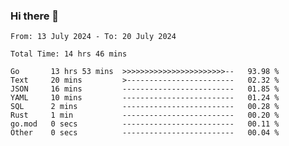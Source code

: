 ### Hi there 👋

<!--
**zhumeme/zhumeme** is a ✨ _special_ ✨ repository because its `README.md` (this file) appears on your GitHub profile.

Here are some ideas to get you started:

- 🔭 I’m currently working on ...
- 🌱 I’m currently learning ...
- 👯 I’m looking to collaborate on ...
- 🤔 I’m looking for help with ...
- 💬 Ask me about ...
- 📫 How to reach me: ...
- 😄 Pronouns: ...
- ⚡ Fun fact: ...
-->

<!--START_SECTION:waka-->

```all_time
From: 13 July 2024 - To: 20 July 2024

Total Time: 14 hrs 46 mins

Go       13 hrs 53 mins  >>>>>>>>>>>>>>>>>>>>>>>--   93.98 %
Text     20 mins         >------------------------   02.32 %
JSON     16 mins         -------------------------   01.85 %
YAML     10 mins         -------------------------   01.24 %
SQL      2 mins          -------------------------   00.28 %
Rust     1 min           -------------------------   00.20 %
go.mod   0 secs          -------------------------   00.11 %
Other    0 secs          -------------------------   00.04 %
```

<!--END_SECTION:waka-->
